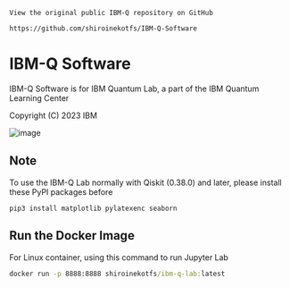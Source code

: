 ```
View the original public IBM-Q repository on GitHub

https://github.com/shiroinekotfs/IBM-Q-Software
```

# IBM-Q Software

IBM-Q Software is for IBM Quantum Lab, a part of the IBM Quantum Learning Center

Copyright (C) 2023 IBM

![image](https://github.com/shiroinekotfs/IBM-Q-Software/assets/115929530/48a96d1d-8f17-4b26-8678-0d66bd4341e0)

## Note

To use the IBM-Q Lab normally with Qiskit (0.38.0) and later, please install these PyPI packages before

```
pip3 install matplotlib pylatexenc seaborn
```

## Run the Docker Image

For Linux container, using this command to run Jupyter Lab

```cmd
docker run -p 8888:8888 shiroinekotfs/ibm-q-lab:latest
```
